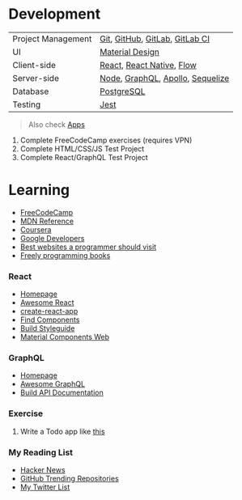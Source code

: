 # Development

|                        |                              |
|------------------------|------------------------------|
| Project Management     | [Git](https://git-scm.com/), [GitHub](https://github.com/), [GitLab](https://gitlab.com/), [GitLab CI](https://about.gitlab.com/features/gitlab-ci-cd/)
| UI                     | [Material Design](https://www.google.com/design/spec/material-design/introduction.html)
| Client-side            | [React](https://facebook.github.io/react/), [React Native](https://facebook.github.io/react-native/), [Flow](https://flow.org/)
| Server-side            | [Node](https://nodejs.org/en), [GraphQL](http://graphql.org/), [Apollo](http://dev.apollodata.com/tools/), [Sequelize](http://docs.sequelizejs.com/)
| Database               | [PostgreSQL](https://www.postgresql.org/)
| Testing                | [Jest](https://facebook.github.io/jest/)

> Also check [Apps](Apps.md)

1. Complete FreeCodeCamp exercises (requires VPN)
2. Complete HTML/CSS/JS Test Project
3. Complete React/GraphQL Test Project

# Learning

- [FreeCodeCamp](http://www.freecodecamp.com/)
- [MDN Reference](https://developer.mozilla.org/en-US/docs/Web/Reference)
- [Coursera](https://www.coursera.org/browse/computer-science?languages=en#mobile-and-web-development)
- [Google Developers](https://developers.google.com/web/)
- [Best websites a programmer should visit](https://github.com/sdmg15/Best-websites-a-programmer-should-visit)
- [Freely programming books](https://github.com/EbookFoundation/free-programming-books/blob/master/free-programming-books.md#javascript)

### React

- [Homepage](https://facebook.github.io/react/)
- [Awesome React](https://github.com/enaqx/awesome-react)
- [create-react-app](https://github.com/facebookincubator/create-react-app)
- [Find Components](https://devarchy.com/react)
- [Build Styleguide](https://react-styleguidist.js.org/)
- [Material Components Web](https://react-mdc.github.io/#/)

### GraphQL

- [Homepage](http://graphql.org/)
- [Awesome GraphQL](https://github.com/chentsulin/awesome-graphql)
- [Build API Documentation](https://github.com/2fd/graphdoc)

### Exercise

1. Write a Todo app like [this](http://todomvc.com/examples/react)

### My Reading List

- [Hacker News](https://news.ycombinator.com/news)
- [GitHub Trending Repositories](https://github.com/trending)
- [My Twitter List](https://twitter.com/gutenye/lists/dev/)
